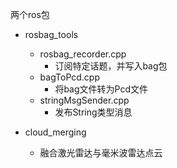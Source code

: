 两个ros包

- rosbag_tools
  - rosbag_recorder.cpp
    - 订阅特定话题，并写入bag包
  - bagToPcd.cpp
    - 将bag文件转为Pcd文件
  - stringMsgSender.cpp
    - 发布String类型消息

- cloud_merging
  - 融合激光雷达与毫米波雷达点云
